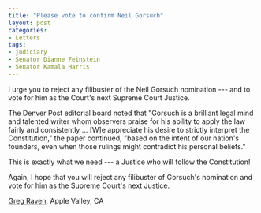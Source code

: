 ```yaml
---
title: "Please vote to confirm Neil Gorsuch"
layout: post
categories:
- Letters
tags:
- judiciary
- Senator Dianne Feinstein
- Senator Kamala Harris
---
```


I urge you to reject any filibuster of the Neil Gorsuch nomination --- and to vote for him as the Court's next Supreme Court Justice.

The Denver Post editorial board noted that "Gorsuch is a brilliant legal mind and talented writer whom observers praise for his ability to apply the law fairly and consistently ... \[W\]e appreciate his desire to strictly interpret the Constitution," the paper continued, "based on the intent of our nation's founders, even when those rulings might contradict his personal beliefs."

This is exactly what we need --- a Justice who will follow the Constitution!

Again, I hope that you will reject any filibuster of Gorsuch's nomination and vote for him as the Supreme Court's next Justice.

[Greg Raven](https://www.gregraven.org), Apple Valley, CA